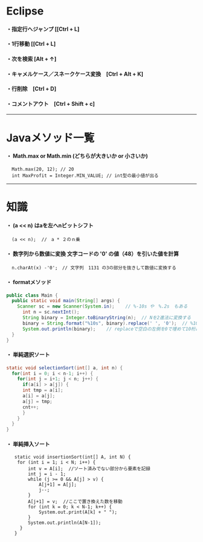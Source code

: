 # Eclipse

#### ・指定行へジャンプ [[Ctrl + L]  
#### ・1行移動 [[Ctrl + L]  
#### ・次を検索         [Alt + ↑]  
#### ・キャメルケース／スネークケース変換　[Ctrl + Alt + K]  
#### ・行削除　[Ctrl + D]  
#### ・コメントアウト　[Ctrl + Shift + c]  

---
# Javaメソッド一覧 
#### ・ Math.max or Math.min (どちらが大きいか or 小さいか)  
      Math.max(20, 12); // 20
      int MaxProfit = Integer.MIN_VALUE; // int型の最小値が出る
  
---

# 知識    
#### ・ (a << n)  はaを左へnビットシフト
      (a << n);  //　a * ２のｎ乗
  

#### ・ 数字列から数値に変換   文字コードの '0' の値（48）を引いた値を計算
      n.charAt(x) -'0';　// 文字列　1131 の3の部分を抜きして数値に変換する 
  

#### ・ formatメソッド
```java
public class Main {  
  public static void main(String[] args) {
    Scanner sc = new Scanner(System.in);    // %-10s や　%.2s　もある　
      int n = sc.nextInt();
      String binary = Integer.toBinaryString(n);  // Nを2進法に変換する
      binary = String.format("%10s", binary).replace(' ', '0');  // %10s 文字列を10桁にする
      System.out.println(binary);    // replaceで空白の左側を0で埋めて10桁にする
  }
}
```
 
 
#### ・ 単純選択ソート
```java
static void selectionSort(int[] a, int n) {
  for(int i = 0; i < n-1; i++) {
    for(int j = i+1; j < n; j++) {
      if(a[i] > a[j]) {
      int tmp = a[i];
      a[i] = a[j];
      a[j] = tmp;
      cnt++;
      }
    }
  }
}
```

#### ・ 単純挿入ソート
       static void insertionSort(int[] A, int N) {
        for (int i = 1; i < N; i++) {
            int v = A[i];  //ソート済みでない部分から要素を記録
            int j = i - 1;
            while (j >= 0 && A[j] > v) {
                A[j+1] = A[j];
                j--;
            }
            A[j+1] = v;  //ここで置き換えた数を移動
            for (int k = 0; k < N-1; k++) {
                System.out.print(A[k] + " ");
            }
            System.out.println(A[N-1]);
         }
       }

